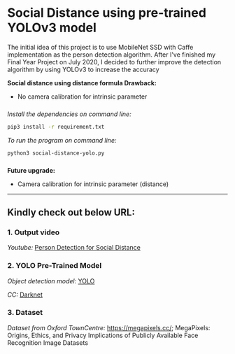 # Social Distance using pre-trained YOLOv3 model

The initial idea of this project is to use MobileNet SSD with Caffe implementation as the person detection algorithm. After I've finished my Final Year Project on July 2020, I decided to further improve the detection algorithm by using YOLOv3 to increase the accuracy

**Social distance using distance formula Drawback:**

- No camera calibration for intrinsic parameter

###

_Install the dependencies on command line:_

```sh
pip3 install -r requirement.txt
```

_To run the program on command line:_

```sh
python3 social-distance-yolo.py
```

###

**Future upgrade:**

- Camera calibration for intrinsic parameter (distance)

---

## Kindly check out below URL:

### 1. Output video

_Youtube:_ [Person Detection for Social Distance](https://youtu.be/zXBDvDaJLHA)

### 2. YOLO Pre-Trained Model

_Object detection model:_ [YOLO](https://pjreddie.com/darknet/yolo/)

_CC:_ [Darknet](https://pjreddie.com/)

### 3. Dataset

_Dataset from Oxford TownCentre:_ <https://megapixels.cc/>; MegaPixels: Origins, Ethics, and Privacy Implications of Publicly Available Face Recognition Image Datasets
